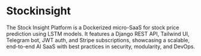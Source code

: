 # Stockinsight
The Stock Insight Platform is a Dockerized micro-SaaS for stock price prediction using LSTM models. It features a Django REST API, Tailwind UI, Telegram bot, JWT auth, and Stripe subscriptions, showcasing a scalable, end-to-end AI SaaS with best practices in security, modularity, and DevOps.
